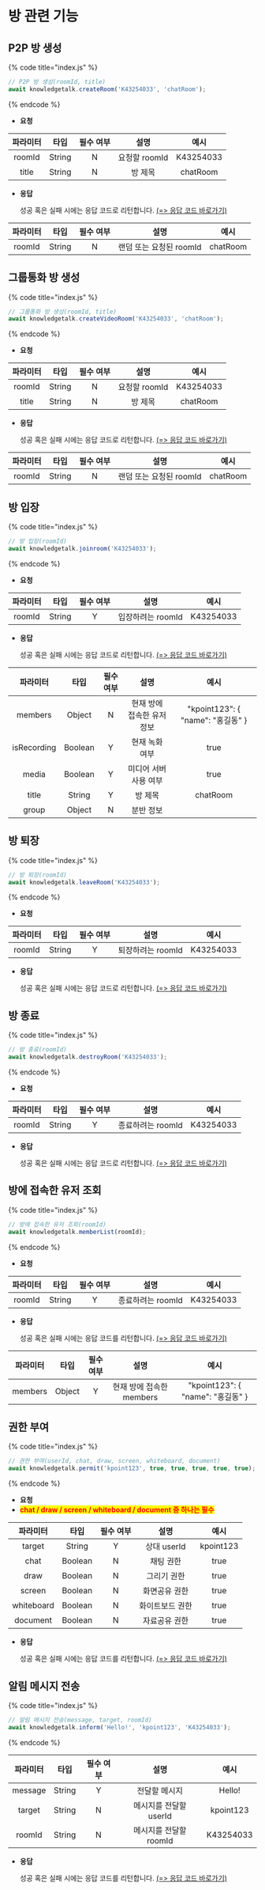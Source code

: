 # 방 관련 기능
 
## P2P 방 생성

{% code title="index.js" %}
```javascript
// P2P 방 생성(roomId, title)
await knowledgetalk.createRoom('K43254033', 'chatRoom');
```
{% endcode %}

- **요청**

| <center>**파라미터**</center> | <center>**타입**</center> | <center>**필수 여부**</center> |   <center>**설명**</center>   |   <center>**예시**</center>   |
|:-:|:-:|:-:|:-:|:-:|
|             roomId            |           String          |                N               |         요청할 roomId         |           K43254033           |
|              title            |           String          |                N               |            방 제목            |           chatRoom            |

- **응답**

  성공 혹은 실패 시에는 응답 코드로 리턴합니다. [(=> 응답 코드 바로가기)](https://docs.knowledgetalk.co.kr/web/code)

| <center>**파라미터**</center> | <center>**타입**</center> | <center>**필수 여부**</center> |   <center>**설명**</center>   |   <center>**예시**</center>   |
|:-:|:-:|:-:|:-:|:-:|
|             roomId            |           String          |                N               |     랜덤 또는 요청된 roomId    |           chatRoom            |
 
## 그룹통화 방 생성

{% code title="index.js" %}
```javascript
// 그룹통화 방 생성(roomId, title)
await knowledgetalk.createVideoRoom('K43254033', 'chatRoom');
```
{% endcode %}

* **요청**

| <center>**파라미터**</center> | <center>**타입**</center> | <center>**필수 여부**</center> |   <center>**설명**</center>   |   <center>**예시**</center>   |
|:-:|:-:|:-:|:-:|:-:|
|             roomId            |           String          |                N               |          요청할 roomId         |           K43254033          |
|             title             |           String          |                N               |             방 제목            |           chatRoom           |

- **응답**

    성공 혹은 실패 시에는 응답 코드로 리턴합니다. [(=> 응답 코드 바로가기)](https://docs.knowledgetalk.co.kr/web/code)

| <center>**파라미터**</center> | <center>**타입**</center> | <center>**필수 여부**</center> |   <center>**설명**</center>   |   <center>**예시**</center>   |
|:-:|:-:|:-:|:-:|:-:|
|             roomId            |           String          |                N               |     랜덤 또는 요청된 roomId    |           chatRoom            |
 
## 방 입장

{% code title="index.js" %}
```javascript
// 방 입장(roomId)
await knowledgetalk.joinroom('K43254033');
```
{% endcode %}

* **요청**

| <center>**파라미터**</center> | <center>**타입**</center> | <center>**필수 여부**</center> |   <center>**설명**</center>   |   <center>**예시**</center>   |
|:-:|:-:|:-:|:-:|:-:|
|             roomId            |           String          |                Y               |       입장하려는 roomId        |           K43254033           |

* **응답**

    성공 혹은 실패 시에는 응답 코드로 리턴합니다. [(=> 응답 코드 바로가기)](https://docs.knowledgetalk.co.kr/web/code)

| <center>**파라미터**</center> | <center>**타입**</center> | <center>**필수 여부**</center> |   <center>**설명**</center>   |   <center>**예시**</center>   |
|:-:|:-:|:-:|:-:|:-:|
|            members            |           Object          |                N               |   현재 방에 접속한 유저 정보   | "kpoint123": { "name": "홍길동" } |
|          isRecording          |          Boolean          |                Y               |         현재 녹화 여부         |              true                |
|             media             |          Boolean          |                Y               |      미디어 서버 사용 여부     |               true               |
|             title             |           String          |                Y               |            방 제목            |             chatRoom             |
|             group             |           Object          |                N               |           분반 정보           |                                  |
 
## 방 퇴장

{% code title="index.js" %}
```javascript
// 방 퇴장(roomId)
await knowledgetalk.leaveRoom('K43254033');
```
{% endcode %}

* **요청**

| <center>**파라미터**</center> | <center>**타입**</center> | <center>**필수 여부**</center> |   <center>**설명**</center>   |   <center>**예시**</center>   |
|:-:|:-:|:-:|:-:|:-:|
|             roomId            |           String          |                Y               |       퇴장하려는 roomId       |           K43254033            |

*   **응답**

    성공 혹은 실패 시에는 응답 코드로 리턴합니다. [(=> 응답 코드 바로가기)](https://docs.knowledgetalk.co.kr/web/code)
 
## 방 종료

{% code title="index.js" %}
```javascript
// 방 종료(roomId)
await knowledgetalk.destroyRoom('K43254033');
```
{% endcode %}

* **요청**

| <center>**파라미터**</center> | <center>**타입**</center> | <center>**필수 여부**</center> |   <center>**설명**</center>   |   <center>**예시**</center>   |
|:-:|:-:|:-:|:-:|:-:|
|             roomId            |           String          |                Y               |       종료하려는 roomId       |            K43254033           |

*   **응답**

    성공 혹은 실패 시에는 응답 코드로 리턴합니다. [(=> 응답 코드 바로가기)](https://docs.knowledgetalk.co.kr/web/code)
 
## 방에 접속한 유저 조회

{% code title="index.js" %}
```javascript
// 방에 접속한 유저 조회(roomId)
await knowledgetalk.memberList(roomId);
```
{% endcode %}

* **요청**

| <center>**파라미터**</center> | <center>**타입**</center> | <center>**필수 여부**</center> |   <center>**설명**</center>   |   <center>**예시**</center>   |
|:-:|:-:|:-:|:-:|:-:|
|             roomId            |           String          |                Y               |       종료하려는 roomId        |            K43254033          |

* **응답**

    성공 혹은 실패 시에는 응답 코드를 리턴합니다. [(=> 응답 코드 바로가기)](https://docs.knowledgetalk.co.kr/web/code)

| <center>**파라미터**</center> | <center>**타입**</center> | <center>**필수 여부**</center> |   <center>**설명**</center>   |     <center>**예시**</center>     |
|:-:|:-:|:-:|:-:|:-:|
|            members            |           Object          |                Y               |    현재 방에 접속한 members    | "kpoint123": { "name": "홍길동" } |
 
## 권한 부여

{% code title="index.js" %}
```javascript
// 권한 부여(userId, chat, draw, screen, whiteboard, document)
await knowledgetalk.permit('kpoint123', true, true, true, true, true);
```
{% endcode %}

* **요청**
* <mark style="color:red;">**chat / draw / screen / whiteboard / document 중 하나는 필수**</mark>

| <center>**파라미터**</center> | <center>**타입**</center> | <center>**필수 여부**</center> |   <center>**설명**</center>   |   <center>**예시**</center>   |
|:-:|:-:|:-:|:-:|:-:|
|             target            |          String           |                Y               |          상대 userId           |           kpoint123           |
|              chat             |          Boolean          |                N               |           채팅 권한            |              true             |
|              draw             |          Boolean          |                N               |          그리기 권한           |              true             |
|             screen            |          Boolean          |                N               |          화면공유 권한         |              true             |
|           whiteboard          |          Boolean          |                N               |         화이트보드 권한        |              true             |
|            document           |          Boolean          |                N               |          자료공유 권한         |              true             |

*   **응답**

    성공 혹은 실패 시에는 응답 코드를 리턴합니다. [(=> 응답 코드 바로가기)](https://docs.knowledgetalk.co.kr/web/code)
  
## 알림 메시지 전송

{% code title="index.js" %}
```javascript
// 알림 메시지 전송(message, target, roomId)
await knowledgetalk.inform('Hello!', 'kpoint123', 'K43254033');
```
{% endcode %}

| <center>**파라미터**</center> | <center>**타입**</center> | <center>**필수 여부**</center> |   <center>**설명**</center>   |   <center>**예시**</center>   |
|:-:|:-:|:-:|:-:|:-:|
|            message            |           String          |                Y               |          전달할 메시지         |             Hello!            |
|            target             |           String          |                N               |      메시지를 전달할 userId    |            kpoint123          |
|            roomId             |           String          |                N               |      메시지를 전달할 roomId    |            K43254033          |

*   **응답**

    성공 혹은 실패 시에는 응답 코드를 리턴합니다. [(=> 응답 코드 바로가기)](https://docs.knowledgetalk.co.kr/web/code)
